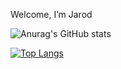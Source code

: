 Welcome, I’m Jarod

![Anurag's GitHub stats](https://github-readme-stats.vercel.app/api?username=h01d&show_icons=true&theme=radical)

[![Top Langs](https://github-readme-stats.vercel.app/api/top-langs/?username=h01d)](https://github.com/anuraghazra/github-readme-stats)
<!---
h01d/h01d is a ✨ special ✨ repository because its `README.md` (this file) appears on your GitHub profile.
You can click the Preview link to take a look at your changes.
--->
